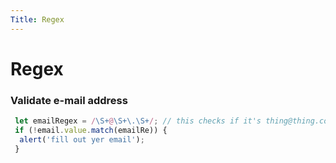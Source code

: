 ```yaml
---
Title: Regex
---
```

# Regex

### Validate e-mail address

```js
 let emailRegex = /\S+@\S+\.\S+/; // this checks if it's thing@thing.com
 if (!email.value.match(emailRe)) {
  alert('fill out yer email');
 }
```
